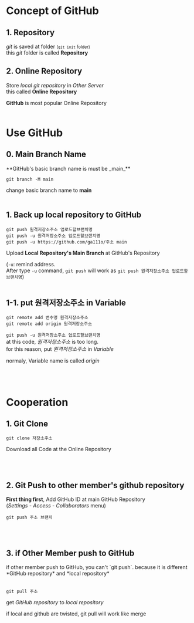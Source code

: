 <h1>Concept of GitHub</h1>
<h2>1. Repository</h2>

_git_ is saved at folder <small>(`git init` folder)</small><br>
this _git_ folder is called **Repository**

<h2>2. Online Repository</h2>

Store _local git repository_ in _Other Server_<br>
this called **Online Repository**

**GitHub** is most popular Online Repository
<br><br>

<h1>Use GitHub</h1>
<h2>0. Main Branch Name</h2>
**GitHub's basic branch name is must be _main_**

```
git branch -M main
```

change basic branch name to **main**
<br><br>

<h2>1. Back up local repository to GitHub</h2>

```
git push 원격저장소주소 업로드할브랜치명
git push -u 원격저장소주소 업로드할브랜치명
git push -u https://github.com/ga111o/주소 main
```

Upload **Local Repository's Main Branch** at GitHub's Repository

(`-u`: remind address.<br>After type `-u` command, `git push` will work as `git push 원격저장소주소 업로드할브랜치명`)
<br><br>

<h2>1-1. put 원격저장소주소 in Variable</h2>

```
git remote add 변수명 원격저장소주소
git remote add origin 원격저장소주소
```

`git push -u 원격저장소주소 업로드할브랜치명`<br>
at this code, _원격저장소주소_ is too long.<br>
for this reason, put _원격저장소주소_ in _Variable_

normaly, Variable name is called _origin_

<br><br>

<h1>Cooperation</h1>
<h2>1. Git Clone</h2>

```
git clone 저장소주소
```

Download all Code at the Online Repository

<br><br>

<h2>2. Git Push to other member's github repository</h2>

**First thing first**, Add GitHub ID at main GitHub Repository<br>
(_Settings - Access - Collaborators_ menu)

```
git push 주소 브랜치
```

<br><br>

<h2>3. if Other Member push to GitHub</h2>
if other member push to GitHub, you can't `git push`. because it is different *GitHub repository* and *local repository*<br><br>

```
git pull 주소
```

get _GitHub repository_ to _local repository_

if local and github are twisted, git pull will work like merge
